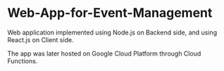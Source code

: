 # Web-App-for-Event-Management

Web application implemented using Node.js on Backend side, and using React.js on Client side. 

The app was later hosted on Google Cloud Platform through Cloud Functions.
